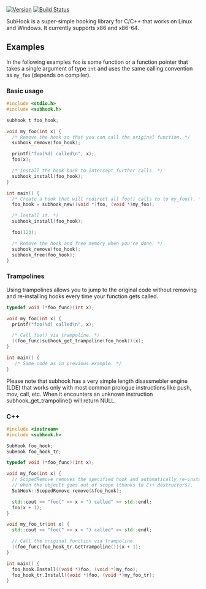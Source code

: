 [![Version][version_badge]][version]
[![Build Status][build_status]][build]

SubHook is a super-simple hooking library for C/C++ that works on Linux and
Windows. It currently supports x86 and x86-64.

Examples
--------

In the following examples `foo` is some function or a function pointer that
takes a single argument of type `int` and uses the same calling convention
as `my_foo` (depends on compiler).

### Basic usage

```c
#include <stdio.h>
#include <subhook.h>

subhook_t foo_hook;

void my_foo(int x) {
  /* Remove the hook so that you can call the original function. */
  subhook_remove(foo_hook);

  printf("foo(%d) called\n", x);
  foo(x);

  /* Install the hook back to intercept further calls. */
  subhook_install(foo_hook);
}

int main() {
  /* Create a hook that will redirect all foo() calls to to my_foo(). */
  foo_hook = subhook_new((void *)foo, (void *)my_foo);

  /* Install it. */
  subhook_install(foo_hook);

  foo(123);

  /* Remove the hook and free memory when you're done. */
  subhook_remove(foo_hook);
  subhook_free(foo_hook);
}
```

### Trampolines

Using trampolines allows you to jump to the original code without removing
and re-installing hooks every time your function gets called.

```c
typedef void (*foo_func)(int x);

void my_foo(int x) {
  printf("foo(%d) called\n", x);

  /* Call foo() via trampoline. */
  ((foo_func)subhook_get_trampoline(foo_hook))(x);
}

int main() {
   /* Same code as in previous example. */
}
```

Please note that subhook has a very simple length disassmebler engine (LDE) that works only with most common prologue instructions like push, mov, call, etc. When it encounters an unknown instruction subhook_get_trampoline() will return NULL.

### C++

```c++
#include <iostream>
#include <subhook.h>

SubHook foo_hook;
SubHook foo_hook_tr;

typedef void (*foo_func)(int x);

void my_foo(int x) {
  // ScopedRemove removes the specified hook and automatically re-installs it
  // when the objectt goes out of scope (thanks to C++ destructors).
  SubHook::ScopedRemove remove(&foo_hook);

  std::cout << "foo(" << x < ") called" << std::endl;
  foo(x + 1);
}

void my_foo_tr(int x) {
  std::cout << "foo(" << x < ") called" << std::endl;

  // Call the original function via trampoline.
  ((foo_func)foo_hook_tr.GetTrampoline())(x + 1);
}

int main() {
  foo_hook.Install((void *)foo, (void *)my_foo);
  foo_hook_tr.Install((void *)foo, (void *)my_foo_tr);
}
```

[version]: http://badge.fury.io/gh/zeex%2Fsubhook
[version_badge]: https://badge.fury.io/gh/zeex%2Fsubhook.svg
[build]: https://travis-ci.org/Zeex/subhook
[build_status]: https://travis-ci.org/Zeex/subhook.svg?branch=master
